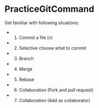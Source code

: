 # PracticeGitCommand


Get familiar with following situations:
- 1. Commit a file (v)
- 2. Selective choose what to commit
- 3. Branch
- 4. Merge
- 5. Rebase
- 6. Collaboration (Fork and pull request) 
- 7. Collaboration (Add as collaborator)

